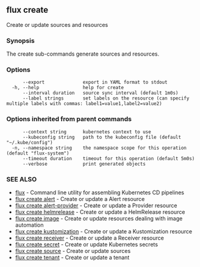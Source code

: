 ## flux create

Create or update sources and resources

### Synopsis

The create sub-commands generate sources and resources.

### Options

```
      --export              export in YAML format to stdout
  -h, --help                help for create
      --interval duration   source sync interval (default 1m0s)
      --label strings       set labels on the resource (can specify multiple labels with commas: label1=value1,label2=value2)
```

### Options inherited from parent commands

```
      --context string      kubernetes context to use
      --kubeconfig string   path to the kubeconfig file (default "~/.kube/config")
  -n, --namespace string    the namespace scope for this operation (default "flux-system")
      --timeout duration    timeout for this operation (default 5m0s)
      --verbose             print generated objects
```

### SEE ALSO

* [flux](flux.md)	 - Command line utility for assembling Kubernetes CD pipelines
* [flux create alert](flux_create_alert.md)	 - Create or update a Alert resource
* [flux create alert-provider](flux_create_alert-provider.md)	 - Create or update a Provider resource
* [flux create helmrelease](flux_create_helmrelease.md)	 - Create or update a HelmRelease resource
* [flux create image](flux_create_image.md)	 - Create or update resources dealing with image automation
* [flux create kustomization](flux_create_kustomization.md)	 - Create or update a Kustomization resource
* [flux create receiver](flux_create_receiver.md)	 - Create or update a Receiver resource
* [flux create secret](flux_create_secret.md)	 - Create or update Kubernetes secrets
* [flux create source](flux_create_source.md)	 - Create or update sources
* [flux create tenant](flux_create_tenant.md)	 - Create or update a tenant

